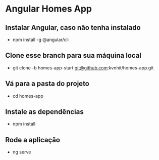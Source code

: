 # Angular Homes App

## Instalar Angular, caso não tenha instalado

-   npm install -g @angular/cli

## Clone esse branch para sua máquina local

-   git clone -b homes-app-start git@github.com:kvnhit/homes-app.git

## Vá para a pasta do projeto

-   cd homes-app

## Instale as dependências

-   npm install

## Rode a aplicação

-   ng serve
